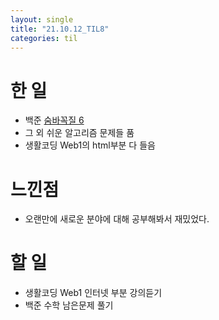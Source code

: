 ```yaml
---
layout: single
title: "21.10.12_TIL8"
categories: til
---
```


# 한 일
* 백준 [숨바꼭질 6](https://www.acmicpc.net/problem/17087)
* 그 외 쉬운 알고리즘 문제들 품
* 생활코딩 Web1의 html부분 다 들음


# 느낀점
* 오랜만에 새로운 분야에 대해 공부해봐서 재밌었다.


# 할 일
* 생활코딩 Web1 인터넷 부분 강의듣기
* 백준 수학 남은문제 풀기
